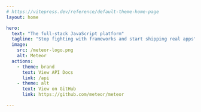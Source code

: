 ```yaml
---
# https://vitepress.dev/reference/default-theme-home-page
layout: home

hero:
  text: "The full-stack JavaScript platform"
  tagline: "Stop fighting with frameworks and start shipping real apps"
  image:
    src: /meteor-logo.png
    alt: Meteor
  actions:
    - theme: brand
      text: View API Docs
      link: /api
    - theme: alt
      text: View on GitHub
      link: https://github.com/meteor/meteor

---
```

